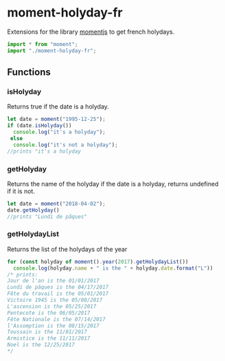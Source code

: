 # moment-holyday-fr

Extensions for the library [momentjs](https://momentjs.com) to get french holydays.

```typescript
import * from "moment";
import "./moment-holyday-fr";
```

## Functions

### isHolyday
Returns true if the date is a holyday.

```typescript
let date = moment("1995-12-25");
if (date.isHolyday())
  console.log("it's a holyday");
 else
  console.log("it's not a holyday");
//prints "it's a holyday  
```

### getHolyday
Returns the name of the holyday if the date is a holyday, returns undefined if it is not.

```typescript
let date = moment("2018-04-02");
date.getHolyday()
//prints "Lundi de pâques"
```

### getHolydayList
Returns the list of the holydays of the year

```typescript
for (const holyday of moment().year(2017).getHolydayList())
  console.log(holyday.name + " is the " + holyday.date.format("L"))
/* prints: 
Jour de l'an is the 01/01/2017
Lundi de pâques is the 04/17/2017
Fête du travail is the 05/01/2017
Victoire 1945 is the 05/08/2017
L'ascension is the 05/25/2017
Pentecote is the 06/05/2017
Fête Nationale is the 07/14/2017
l'Assomption is the 08/15/2017
Toussain is the 11/01/2017
Armistice is the 11/11/2017
Noel is the 12/25/2017
*/
```

